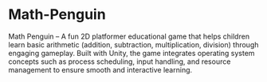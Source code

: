 # Math-Penguin
Math Penguin – A fun 2D platformer educational game that helps children learn basic arithmetic (addition, subtraction, multiplication, division) through engaging gameplay. Built with Unity, the game integrates operating system concepts such as process scheduling, input handling, and resource management to ensure smooth and interactive learning.
